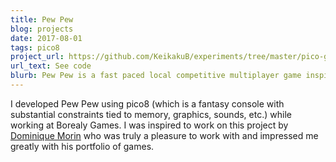 ```yaml
---
title: Pew Pew
blog: projects
date: 2017-08-01
tags: pico8
project_url: https://github.com/KeikakuB/experiments/tree/master/pico-games
url_text: See code
blurb: Pew Pew is a fast paced local competitive multiplayer game inspired by Asteroids.
---
```

I developed Pew Pew using pico8 (which is a fantasy console with substantial constraints tied to memory, graphics, sounds, etc.) while working at Borealy Games. I was inspired to work on this project by [Dominique Morin](https://www.linkedin.com/in/dominique-morin-71331621) who was truly a pleasure to work with and impressed me greatly with his portfolio of games.
